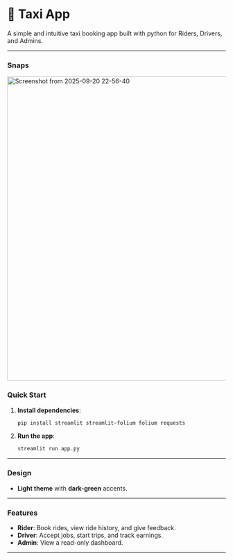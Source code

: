 # 🚖 Taxi App

A simple and intuitive taxi booking app built with python for Riders, Drivers, and Admins.

---
### Snaps
<img width="1600" height="701" alt="Screenshot from 2025-09-20 22-56-40" src="https://github.com/user-attachments/assets/a7072c6f-cb1b-4431-9e19-6d0259af258a" />



### Quick Start 
1. **Install dependencies**:
    ```bash
    pip install streamlit streamlit-folium folium requests
    ```

2. **Run the app**:
    ```bash
    streamlit run app.py
    ```

---

### Design 
- **Light theme** with **dark-green** accents.

---

### Features 
- **Rider**: Book rides, view ride history, and give feedback.
- **Driver**: Accept jobs, start trips, and track earnings.
- **Admin**: View a read-only dashboard.

---
